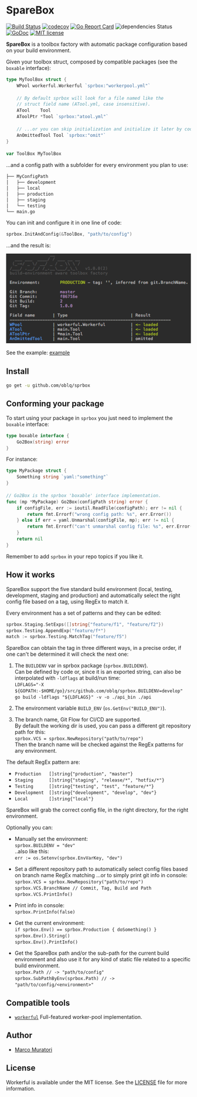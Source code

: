 # SpareBox 

[![Build Status](https://travis-ci.org/oblq/sprbox.svg?branch=master)](https://travis-ci.org/oblq/sprbox)
[![codecov](https://codecov.io/gh/oblq/sprbox/branch/master/graph/badge.svg)](https://codecov.io/gh/oblq/sprbox)
[![Go Report Card](https://goreportcard.com/badge/github.com/oblq/sprbox)](https://goreportcard.com/report/github.com/oblq/sprbox)
![dependencies Status](https://img.shields.io/badge/dependencies-none-brightgreen.svg)
[![GoDoc](https://godoc.org/github.com/oblq/sprbox?status.svg)](https://godoc.org/github.com/oblq/sprbox)
[![MIT license](https://img.shields.io/badge/License-MIT-blue.svg)](https://lbesson.mit-license.org/)

**SpareBox** is a toolbox factory with automatic package configuration based on your build environment.

Given your toolbox struct, composed by compatible packages (see the `boxable` interface):  
```go
type MyToolBox struct {
	WPool workerful.Workerful `sprbox:"workerpool.yml"`

	// By default sprbox will look for a file named like the
	// struct field name (ATool.yml, case insensitive).
	ATool    Tool
	AToolPtr *Tool `sprbox:"atool.yml"`

	// ...or you can skip initialization and initialize it later by code
	AnOmittedTool Tool `sprbox:"omit"`
}

var ToolBox MyToolBox
```

...and a config path with a subfolder for every environment you plan to use:
    
    ├── MyConfigPath
    │   ├── development
    │   ├── local
    │   ├── production
    │   ├── staging
    │   └── testing
    └── main.go
     
You can init and configure it in one line of code:

```go
sprbox.InitAndConfig(&ToolBox, "path/to/config")
```

...and the result is:

![loading](./starting.png)

See the example: [example](example)

## Install
```sh
go get -u github.com/oblq/sprbox
```

## Conforming your package

To start using your package in `sprbox` you just need to implement the `boxable` interface:

```go
type boxable interface {
	Go2Box(string) error
}
```

For instance:

```go
type MyPackage struct {
	Something string `yaml:"something"`
}

// Go2Box is the sprbox 'boxable' interface implementation.
func (mp *MyPackage) Go2Box(configPath string) error {
	if configFile, err := ioutil.ReadFile(configPath); err != nil {
		return fmt.Errorf("wrong config path: %s", err.Error())
	} else if err = yaml.Unmarshal(configFile, mp); err != nil {
		return fmt.Errorf("can't unmarshal config file: %s", err.Error())
	}
	return nil
}
```

Remember to add `sprbox` in your repo topics if you like it.

## How it works

SpareBox support the five standard build environment (local, testing, development, staging and production) and automatically select the right config file based on a tag, using RegEx to match it.

Every environment has a set of patterns and they can be edited:
```go
sprbox.Staging.SetExps([]string{"feature/f1", "feature/f2"})
sprbox.Testing.AppendExp("feature/f*")
match := sprbox.Testing.MatchTag("feature/f5")
```  
SpareBox can obtain the tag in three different ways, in a precise order, if one can't be determined it will check the next one:

1. The `BUILDENV` var in sprbox package (`sprbox.BUILDENV`).  
Can be defined by code or, since it is an exported string, can also be interpolated with `-ldflags` at build/run time:  
`LDFLAGS="-X ${GOPATH:-$HOME/go}/src/github.com/oblq/sprbox.BUILDENV=develop"`  
`go build -ldflags "${LDFLAGS}" -v -o ./api_bin ./api`

2. The environment variable `BUILD_ENV` (`os.GetEnv("BUILD_ENV")`).  

3. The branch name, Git Flow for CI/CD are supported.  
By default the working dir is used, you can pass a different git repository path for this:  
`sprbox.VCS = sprbox.NewRepository("path/to/repo")`  
Then the branch name will be checked against the RegEx patterns for any environment.

The default RegEx pattern are:  
- `Production 	[]string{"production", "master"}`
- `Staging 		[]string{"staging", "release/*", "hotfix/*"}`
- `Testing 	    []string{"testing", "test", "feature/*"}`
- `Development  []string{"development", "develop", "dev"}`
- `Local        []string{"local"}`
	
SpareBox will grab the correct config file, in the right directory, for the right environment.

Optionally you can:
- Manually set the environment:  
`sprbox.BUILDENV = "dev"`  
..also like this:  
`err := os.Setenv(sprbox.EnvVarKey, "dev")`


- Set a different repository path to automatically select config files based on branch name RegEx matching ...or to simply print git info in console:  
`sprbox.VCS = sprbox.NewRepository("path/to/repo")`  
`sprbox.VCS.BranchName // Commit, Tag, Build and Path`  
`sprbox.VCS.PrintInfo()`

- Print info in console:  
`sprbox.PrintInfo(false)`

- Get the current environment:  
`if sprbox.Env() == sprbox.Production { doSomething() }`  
`sprbox.Env().String()`  
`sprbox.Env().PrintInfo()`

- Get the SpareBox path and/or the sub-path for the current build environment and also use it for any kind of static file related to a specific build environment.  
`sprbox.Path // -> "path/to/config"`  
`sprbox.SubPathByEnv(sprbox.Path) // -> "path/to/config/<environment>"`

## Compatible tools

- [`workerful`](https://github.com/oblq/workerful) Full-featured worker-pool implementation.

## Author

- [Marco Muratori](mailto:marcomrtr@gmail.com) 

## License

Workerful is available under the MIT license. See the [LICENSE](./LICENSE) file for more information.
